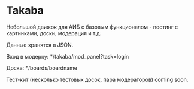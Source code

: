 # Takaba
Небольшой движок для АИБ с базовым функционалом - постинг с картинками, доски, модерация и т.д.

Данные хранятся в JSON.

Вход в модерку: */takaba/mod_panel?task=login

Доска: */boards/boardname

Тест-кит (несколько тестовых досок, пара модераторов) coming soon.
